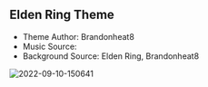 ## Elden Ring Theme ##
- Theme Author: Brandonheat8 
- Music Source: 
- Background Source: Elden Ring, Brandonheat8

![2022-09-10-150641](https://user-images.githubusercontent.com/82458228/189487052-79cc6c55-c5a2-430a-9cfd-f7aacf482964.png)
